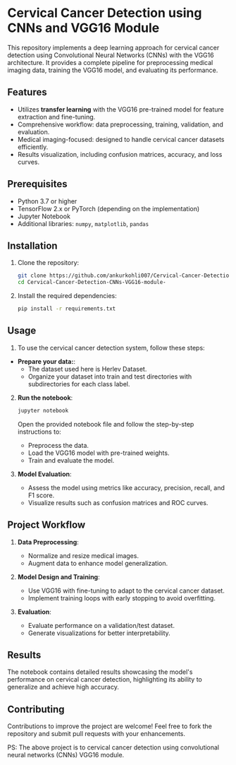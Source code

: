 # Cervical Cancer Detection using CNNs and VGG16 Module

This repository implements a deep learning approach for cervical cancer detection using Convolutional Neural Networks (CNNs) with the VGG16 architecture. It provides a complete pipeline for preprocessing medical imaging data, training the VGG16 model, and evaluating its performance.

## Features

- Utilizes **transfer learning** with the VGG16 pre-trained model for feature extraction and fine-tuning.
- Comprehensive workflow: data preprocessing, training, validation, and evaluation.
- Medical imaging-focused: designed to handle cervical cancer datasets efficiently.
- Results visualization, including confusion matrices, accuracy, and loss curves.

## Prerequisites

- Python 3.7 or higher
- TensorFlow 2.x or PyTorch (depending on the implementation)
- Jupyter Notebook
- Additional libraries: `numpy`, `matplotlib`, `pandas`

## Installation

1. Clone the repository:
   ```bash
   git clone https://github.com/ankurkohli007/Cervical-Cancer-Detection-CNNs-VGG16-module-.git
   cd Cervical-Cancer-Detection-CNNs-VGG16-module-
   ```

2. Install the required dependencies:
   ```bash
   pip install -r requirements.txt
   ```

## Usage
1. To use the cervical cancer detection system, follow these steps:
- **Prepare your data:**:
   - The dataset used here is Herlev Dataset.
   - Organize your dataset into train and test directories with subdirectories for each class label.

2. **Run the notebook**:
   ```bash
   jupyter notebook
   ```
   Open the provided notebook file and follow the step-by-step instructions to:
   - Preprocess the data.
   - Load the VGG16 model with pre-trained weights.
   - Train and evaluate the model.

3. **Model Evaluation**:
   - Assess the model using metrics like accuracy, precision, recall, and F1 score.
   - Visualize results such as confusion matrices and ROC curves.

## Project Workflow

1. **Data Preprocessing**:
   - Normalize and resize medical images.
   - Augment data to enhance model generalization.

2. **Model Design and Training**:
   - Use VGG16 with fine-tuning to adapt to the cervical cancer dataset.
   - Implement training loops with early stopping to avoid overfitting.

3. **Evaluation**:
   - Evaluate performance on a validation/test dataset.
   - Generate visualizations for better interpretability.

## Results

The notebook contains detailed results showcasing the model's performance on cervical cancer detection, highlighting its ability to generalize and achieve high accuracy.

## Contributing

Contributions to improve the project are welcome! Feel free to fork the repository and submit pull requests with your enhancements.

PS: The above project is to cervical cancer detection using convolutional neural networks (CNNs) VGG16 module.
